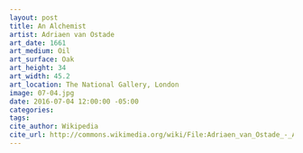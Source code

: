 ```yaml
---
layout: post
title: An Alchemist
artist: Adriaen van Ostade
art_date: 1661
art_medium: Oil
art_surface: Oak
art_height: 34
art_width: 45.2
art_location: The National Gallery, London
image: 07-04.jpg
date: 2016-07-04 12:00:00 -05:00
categories:
tags:
cite_author: Wikipedia
cite_url: http://commons.wikimedia.org/wiki/File:Adriaen_van_Ostade_-_Alchemist_-_WGA16738.jpg
---
```

